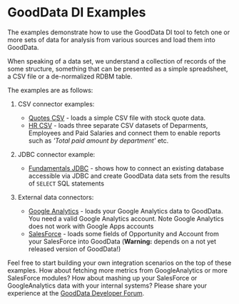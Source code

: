 # GoodData DI Examples

The examples demonstrate how to use the GoodData DI tool to fetch one or more sets of data for analysis from various sources and load them into GoodData.

When speaking of a data set, we understand a collection of records of the some structure, something that can be presented as a simple spreadsheet, a CSV file or a de-normalized RDBM table.

The examples are as follows:

1. CSV connector examples:

    - [Quotes CSV](quotes#readme) - loads a simple CSV file with stock quote data. 
    - [HR CSV](hr#readme) - loads three separate CSV datasets of Deparments, Employees and Paid Salaries and connect them to enable reports such as _'Total paid amount by department'_ etc.

1. JDBC connector example: 

    - [Fundamentals JDBC](jdbc#readme) - shows how to connect an existing database accessible via JDBC and create GoodData data sets from the results of `SELECT` SQL statements

1. External data connectors:

    - [Google Analytics](ga#readme) - loads your Google Analytics data to GoodData. You need a valid Google Analytics account. Note Google Analytics does not work with Google Apps accounts
    - [SalesForce](sfdc#readme) - loads some fields of Opportunity and Account from your SalesForce into GoodData (**Warning:** depends on a not yet released version of GoodData!)

Feel free to start building your own integration scenarios on the top of these examples. How about fetching more metrics from GoogleAnalytics or more SalesForce modules? How about mashing up your SalesForce or GoogleAnalytics data with your internal systems? Please share your experience at the [GoodData Developer Forum](http://support.gooddata.com/forums/176660-developer-forum).
